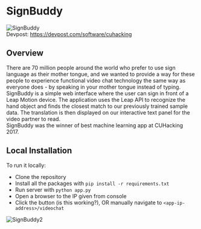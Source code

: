 # SignBuddy
![SignBuddy](http://i.imgur.com/v9KuaJp.png/ "SignBuddy")  
Devpost: https://devpost.com/software/cuhacking

## Overview
There are 70 million people around the world who prefer to use sign language as their mother tongue, and we wanted to provide a way for these people to experience functional video chat technology the same way as everyone does - by speaking in your mother tongue instead of typing. SignBuddy is a simple web interface where the user can sign in front of a Leap Motion device. The application uses the Leap API to recognize the hand object and finds the closest match to our previously trained sample data. The translation is then displayed on our interactive text panel for the video partner to read.  
SignBuddy was the winner of best machine learning app at CUHacking 2017.

## Local Installation

To run it locally:
* Clone the repository
* Install all the packages with `pip install -r requirements.txt`
* Run server with `python app.py`
* Open a browser to the IP given from console
* Click the button (is this working?), OR manually navigate to `<app-ip-address>/videochat`

![SignBuddy2](http://i.imgur.com/9Z0Sjit.png/ "SignBuddy2")
